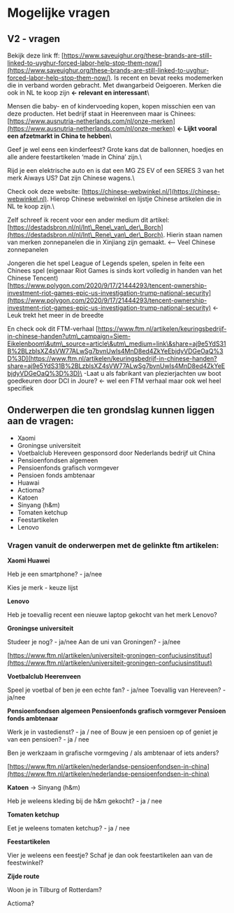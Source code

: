 # Mogelijke vragen

## V2 - vragen

Bekijk deze link ff: [https://www.saveuighur.org/these-brands-are-still-linked-to-uyghur-forced-labor-help-stop-them-now/](https://www.saveuighur.org/these-brands-are-still-linked-to-uyghur-forced-labor-help-stop-them-now/). Is recent en bevat reeks modemerken die in verband worden gebracht. Met dwangarbeid Oeigoeren. Merken die ook in NL te koop zijn **<- relevant en interessant**\


Mensen die baby- en of kindervoeding kopen, kopen misschien een van deze producten. Het bedrijf staat in Heerenveen maar is Chinees: [https://www.ausnutria-netherlands.com/nl/onze-merken](https://www.ausnutria-netherlands.com/nl/onze-merken) **<- Lijkt vooral een afzetmarkt in China te hebben**\


Geef je wel eens een kinderfeest? Grote kans dat de ballonnen, hoedjes en alle andere feestartikelen ‘made in China’ zijn.\


Rijd je een elektrische auto en is dat een MG ZS EV of een SERES 3 van het merk Aiways US?  Dat zijn Chinese wagens.\


Check ook deze website: [https://chinese-webwinkel.nl/](https://chinese-webwinkel.nl). Hierop Chinese webwinkel en lijstje Chinese artikelen die in NL te koop zijn.\


Zelf schreef ik recent voor een ander medium dit artikel: [https://destadsbron.nl/nl/Int\_Rene\_van\_der\_Borch](https://destadsbron.nl/nl/Int\_Rene\_van\_der\_Borch). Hierin staan namen van merken zonnepanelen die in Xinjiang zijn gemaakt. <-- Veel Chinese zonnepanelen

Jongeren die het spel League of Legends spelen, spelen in feite een Chinees spel (eigenaar Riot Games is sinds kort volledig in handen van het Chinese Tencent)\
[https://www.polygon.com/2020/9/17/21444293/tencent-ownership-investment-riot-games-epic-us-investigation-trump-national-security](https://www.polygon.com/2020/9/17/21444293/tencent-ownership-investment-riot-games-epic-us-investigation-trump-national-security) <- Leuk trekt het meer in de breedte

En check ook dit FTM-verhaal [https://www.ftm.nl/artikelen/keuringsbedrijf-in-chinese-handen?utm\_campaign=Siem-Eikelenboom\&utm\_source=article\&utm\_medium=link\&share=aj9e5YdS31B%2BLzblsXZ4sVW77ALwSg7bvnUwIs4MnD8ed4ZkYeEbjdyVDGeOaQ%3D%3D](https://www.ftm.nl/artikelen/keuringsbedrijf-in-chinese-handen?share=aj9e5YdS31B%2BLzblsXZ4sVW77ALwSg7bvnUwIs4MnD8ed4ZkYeEbjdyVDGeOaQ%3D%3D)\
\-Laat u als fabrikant van plezierjachten uw boot goedkeuren door DCI in Joure? <- wel een FTM verhaal maar ook wel heel specifiek

## Onderwerpen die ten grondslag kunnen liggen aan de vragen:

* Xaomi&#x20;
* Groningse universiteit&#x20;
* Voetbalclub Hereveen gesponsord door Nederlands bedrijf uit China&#x20;
* Pensioenfondsen algemeen&#x20;
* Pensioenfonds grafisch vormgever&#x20;
* Pensioen fonds ambtenaar&#x20;
* Huawai&#x20;
* Actioma?
* Katoen&#x20;
* Sinyang (h\&m)&#x20;
* Tomaten ketchup&#x20;
* Feestartikelen&#x20;
* Lenovo

### Vragen vanuit de onderwerpen met de gelinkte ftm artikelen:

**Xaomi Huawei**

Heb je een smartphone? - ja/nee

Kies je merk - keuze lijst



**Lenovo**&#x20;

Heb je toevallig recent een nieuwe laptop gekocht van het merk Lenovo?



**Groningse universiteit**

Studeer je nog? - ja/nee Aan de uni van Groningen? - ja/nee

[https://www.ftm.nl/artikelen/universiteit-groningen-confuciusinstituut](https://www.ftm.nl/artikelen/universiteit-groningen-confuciusinstituut)



**Voetbalclub Heerenveen**

Speel je voetbal of ben je een echte fan? - ja/nee Toevallig van Hereveen? - ja/nee



**Pensioenfondsen algemeen Pensioenfonds grafisch vormgever Pensioen fonds ambtenaar**

Werk je in vastedienst? - ja / nee of Bouw je een pensioen op of geniet je van een pensioen? - ja / nee

Ben je werkzaam in grafische vormgeving / als ambtenaar of iets anders?

[https://www.ftm.nl/artikelen/nederlandse-pensioenfondsen-in-china](https://www.ftm.nl/artikelen/nederlandse-pensioenfondsen-in-china)



**Katoen** -> Sinyang (h\&m)

Heb je weleens kleding bij de h\&m gekocht? - ja / nee



**Tomaten ketchup** &#x20;

Eet je weleens tomaten ketchup? - ja / nee



**Feestartikelen**

Vier je weleens een feestje? Schaf je dan ook feestartikelen aan van de feestwinkel?



**Zijde route**

Woon je in Tilburg of Rotterdam?

&#x20;

Actioma?&#x20;
